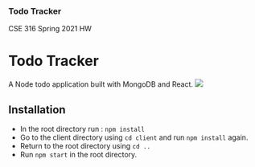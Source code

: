 ### Todo Tracker
CSE 316 Spring 2021 HW

# Todo Tracker

A Node todo application built with MongoDB and React.
<img src='http://g.recordit.co/qEbHvyjR3P.gif'/>

## Installation

- In the root directory run :
  `npm install`
- Go to the client directory using `cd client` and run `npm install` again.
- Return to the root directory using `cd ..`
- Run `npm start` in the root directory.

